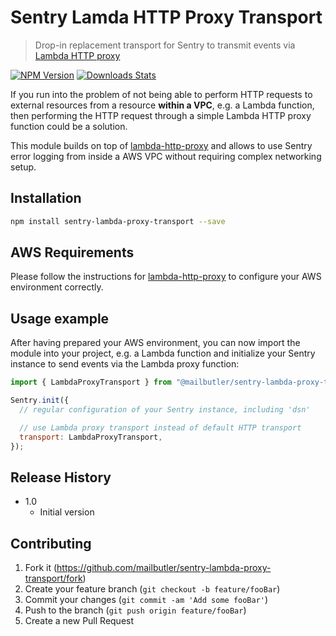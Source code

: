 # Sentry Lamda HTTP Proxy Transport

> Drop-in replacement transport for Sentry to transmit events via [Lambda HTTP proxy](https://github.com/mailbutler/lambda-http-proxy)

[![NPM Version][npm-image]][npm-url]
[![Downloads Stats][npm-downloads]][npm-url]

If you run into the problem of not being able to perform HTTP requests to external resources from a resource **within a VPC**, e.g. a Lambda function, then performing the HTTP request through a simple Lambda HTTP proxy function could be a solution.

This module builds on top of [lambda-http-proxy](https://github.com/mailbutler/lambda-http-proxy) and allows to use Sentry error logging from inside a AWS VPC without requiring complex networking setup.

## Installation

```sh
npm install sentry-lambda-proxy-transport --save
```

## AWS Requirements

Please follow the instructions for [lambda-http-proxy](https://github.com/mailbutler/lambda-http-proxy) to configure your AWS environment correctly.

## Usage example

After having prepared your AWS environment, you can now import the module into your project, e.g. a Lambda function and initialize your Sentry instance to send events via the Lambda proxy function:

```js
import { LambdaProxyTransport } from "@mailbutler/sentry-lambda-proxy-transport";

Sentry.init({
  // regular configuration of your Sentry instance, including 'dsn'

  // use Lambda proxy transport instead of default HTTP transport
  transport: LambdaProxyTransport,
});
```

## Release History

- 1.0
  - Initial version

## Contributing

1. Fork it (<https://github.com/mailbutler/sentry-lambda-proxy-transport/fork>)
2. Create your feature branch (`git checkout -b feature/fooBar`)
3. Commit your changes (`git commit -am 'Add some fooBar'`)
4. Push to the branch (`git push origin feature/fooBar`)
5. Create a new Pull Request

<!-- Markdown link & img dfn's -->

[npm-image]: https://img.shields.io/npm/v/@mailbutler/sentry-lambda-proxy-transport.svg?style=flat-square
[npm-url]: https://npmjs.org/package/@mailbutler/sentry-lambda-proxy-transport
[npm-downloads]: https://img.shields.io/npm/dm/@mailbutler/sentry-lambda-proxy-transport.svg?style=flat-square
